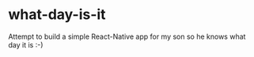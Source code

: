 # what-day-is-it
Attempt to build a simple React-Native app for my son so he knows what day it is :-)
